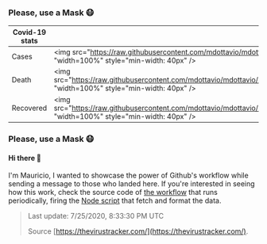 

### Please, use a Mask 😷

| Covid-19 stats | | Total | Today |
|-----------------|-----------------------------|---------|---------|
| Cases | <img src="https://raw.githubusercontent.com/mdottavio/mdottavio/master/imgs/total.svg" "width=100%" style="min-width: 40px" /> | 16104540 | +173095 |
| Death | <img src="https://raw.githubusercontent.com/mdottavio/mdottavio/master/imgs/death.svg" "width=100%" style="min-width: 40px" /> | 645752 | +3867 |
| Recovered | <img src="https://raw.githubusercontent.com/mdottavio/mdottavio/master/imgs/recovered.svg" "width=100%" style="min-width: 40px" /> | 9846946 | |

### Please, use a Mask 😷

#### Hi there 👋
I'm Mauricio, I wanted to showcase the power of Github's workflow while sending a message to those who landed here.
If you're interested in seeing how this work, check the source code of [the workflow](https://github.com/mdottavio/mdottavio/blob/master/.github/workflows/updateReadme.yml) that runs periodically, firing
the [Node script](https://github.com/mdottavio/mdottavio/tree/covidstats) that fetch and format the data.

> Last update: 7/25/2020, 8:33:30 PM UTC
>
> Source [https://thevirustracker.com/](https://thevirustracker.com/).

 

